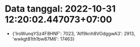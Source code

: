 # Data tanggal: 2022-10-31 12:20:02.447073+07:00

* {'IroWunqYSz4F8HNF': 7023, 'AIf9knh8VOdggwA3': 2913, 'wwkgt81th1bw87M6': 17463}

